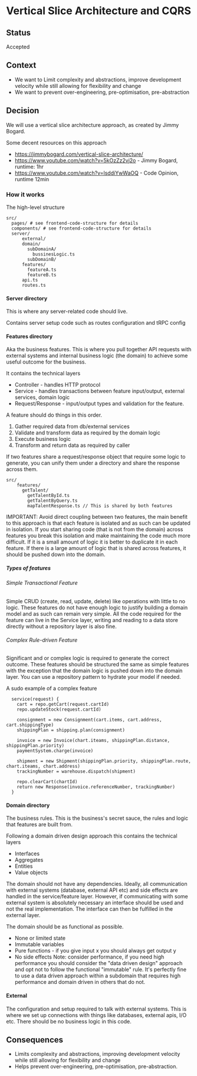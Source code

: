 # Vertical Slice Architecture and CQRS

## Status

Accepted

## Context

- We want to Limit complexity and abstractions, improve development velocity while still allowing for flexibility and change
- We want to prevent over-engineering, pre-optimisation, pre-abstraction

## Decision

We will use a vertical slice architecture approach, as created by Jimmy Bogard.

Some decent resources on this approach

- https://jimmybogard.com/vertical-slice-architecture/
- https://www.youtube.com/watch?v=5kOzZz2vj2o - Jimmy Bogard, runtime: 1hr
- https://www.youtube.com/watch?v=lsddiYwWaOQ - Code Opinion, runtime 12min

### How it works

The high-level structure

```
src/
  pages/ # see frontend-code-structure for details
  components/ # see frontend-code-structure for details
  server/
      external/
      domain/
        subDomainA/
          bussinesLogic.ts
        subDomainB/
      features/
        featureA.ts
        featureB.ts
      api.ts
      routes.ts
```

#### Server directory

This is where any server-related code should live.

Contains server setup code such as routes configuration and tRPC config

#### Features directory

Aka the business features. This is where you pull together API requests with
external systems and internal business logic (the domain) to achieve some
useful outcome for the business.

It contains the technical layers

- Controller - handles HTTP protocol
- Service - handles transactions between feature input/output, external services, domain logic
- Request/Response - input/output types and validation for the feature.

A feature should do things in this order.

1. Gather required data from db/external services
2. Validate and transform data as required by the domain logic
3. Execute business logic
4. Transform and return data as required by caller

If two features share a request/response object that require some logic to
generate, you can unify them under a directory
and share the response across them.

```
src/
    features/
      getTalent/
        getTalentById.ts
        getTalentByQuery.ts
        mapTalentResponse.ts // This is shared by both features
```

IMPORTANT:
Avoid direct coupling between two features, the main benefit to this approach is
that each feature is isolated and as such can be updated in isolation.
If you start sharing code (that is not from the domain) across features you
break this isolation and make maintaining the code much more difficult.
If it is a small amount of logic it is better to duplicate it in each feature.
If there is a large amount of logic that is shared across features,
it should be pushed down into the domain.

##### Types of features

###### Simple Transactional Feature

Simple CRUD (create, read, update, delete) like operations with little to no logic.
These features do not have enough logic to justify building a domain model and as
such can remain very simple. All the code required for the feature can live in the
Service layer, writing and reading to a data store directly without a repository
layer is also fine.

###### Complex Rule-driven Feature

Significant and or complex logic is required to generate the correct outcome.
These features should be structured the same as simple features with the exception
that the domain logic is pushed down into the domain layer. You can use a repository pattern to
hydrate your model if needed.

A sudo example of a complex feature

```
  service(request) {
    cart = repo.getCart(request.cartId)
    repo.updateStock(request.cartId)

    consignment = new Consignment(cart.items, cart.address, cart.shippingType)
    shippingPlan = shipping.plan(consignment)

    invoice = new Invoice(chart.iteams, shippingPlan.distance, shippingPlan.priority)
    paymentSystem.charge(invoice)

    shipment = new Shipment(shippingPlan.priority, shippingPlan.route, chart.iteams, chart.address)
    trackingNumber = warehouse.dispatch(shipment)

    repo.clearCart(chartId)
    return new Response(invoice.referenceNumber, trackingNumber)
  }
```

#### Domain directory

The business rules. This is the business's secret sauce, the rules and
logic that features are built from.

Following a domain driven design approach this contains the technical layers

- Interfaces
- Aggregates
- Entities
- Value objects

The domain should not have any dependencies. Ideally, all communication with
external systems (database, external API etc) and side effects
are handled in the service/feature layer. However, if communicating with some
external system is absolutely necessary an interface should be used and not the real
implementation. The interface can then be fulfilled in the external layer.

The domain should be as functional as possible.

- None or limited state
- Immutable variables
- Pure functions - if you give input x you should always get output y
- No side effects
  Note: consider performance, if you need high performance you should consider the "data driven design"
  approach and opt not to follow the functional "immutable" rule. It's perfectly fine to use a data driven approach
  within a subdomain that requires high performance and domain driven in others that do not.

#### External

The configuration and setup required to talk with external systems.
This is where we set up connections with things like databases, external apis, I/O etc.
There should be no business logic in this code.

## Consequences

- Limits complexity and abstractions, improving development velocity while still allowing for flexibility and change
- Helps prevent over-engineering, pre-optimisation, pre-abstraction.

